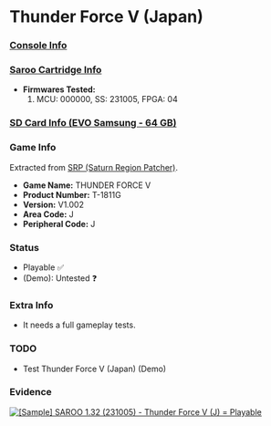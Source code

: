 # Thunder Force V (Japan)

### [Console Info](../../../../Info/Consoles/VA13/README.md)

### [Saroo Cartridge Info](../../../../Info/Cartridges/RetroGameParadiseStore/1.32F/README.md)

- <b>Firmwares Tested:</b>
  1. MCU: 000000, SS: 231005, FPGA: 04

### [SD Card Info (EVO Samsung - 64 GB)](../../../../Info/SdCards/Samsung/64GB/fat32/README.md)

### Game Info

Extracted from [SRP (Saturn Region Patcher)](https://segaxtreme.net/resources/saturn-region-patcher.81/download).

- <b>Game Name:</b> THUNDER FORCE V
- <b>Product Number:</b> T-1811G
- <b>Version:</b> V1.002
- <b>Area Code:</b> J
- <b>Peripheral Code:</b> J

### Status

- Playable :white_check_mark:
- (Demo): Untested :question:

### Extra Info

- It needs a full gameplay tests.

### TODO

- Test Thunder Force V (Japan) (Demo)

### Evidence

[![[Sample] SAROO 1.32 (231005) - Thunder Force V (J) = Playable](https://img.youtube.com/vi/8mZtqzgjIjU/0.jpg)](https://www.youtube.com/watch?v=8mZtqzgjIjU)
